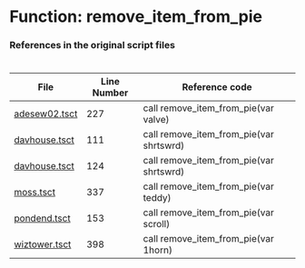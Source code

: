 # Function: remove_item_from_pie 
### References in the original script files

#

| File | Line Number | Reference code |
| --- | --- | --- |
| [adesew02.tsct](../../../out/adesew02.tsct#L227) | 227 | call remove_item_from_pie(var valve) |
| [davhouse.tsct](../../../out/davhouse.tsct#L111) | 111 | call remove_item_from_pie(var shrtswrd) |
| [davhouse.tsct](../../../out/davhouse.tsct#L124) | 124 | call remove_item_from_pie(var shrtswrd) |
| [moss.tsct](../../../out/moss.tsct#L337) | 337 | call remove_item_from_pie(var teddy) |
| [pondend.tsct](../../../out/pondend.tsct#L153) | 153 | call remove_item_from_pie(var scroll) |
| [wiztower.tsct](../../../out/wiztower.tsct#L398) | 398 | call remove_item_from_pie(var 1horn) |
